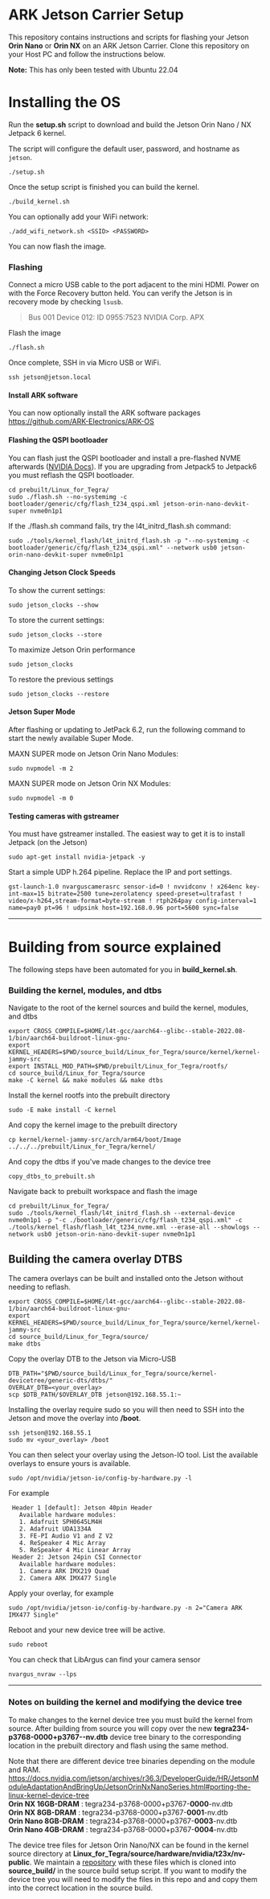 # ARK Jetson Carrier Setup

This repository contains instructions and scripts for flashing your Jetson **Orin Nano** or **Orin NX** on an ARK Jetson Carrier. Clone this repository on your Host PC and follow the instructions below.

**Note:** This has only been tested with Ubuntu 22.04

# Installing the OS
Run the **setup.sh** script to download and build the Jetson Orin Nano / NX Jetpack 6 kernel.

The script will configure the default user, password, and hostname as `jetson`.
```
./setup.sh
```
Once the setup script is finished you can build the kernel.
```
./build_kernel.sh
```
You can optionally add your WiFi network:
```
./add_wifi_network.sh <SSID> <PASSWORD>
```
You can now flash the image.

### Flashing
Connect a micro USB cable to the port adjacent to the mini HDMI. Power on with the Force Recovery button held. You can verify the Jetson is in recovery mode by checking `lsusb`.
> Bus 001 Device 012: ID 0955:7523 NVIDIA Corp. APX

Flash the image
````
./flash.sh
````

Once complete, SSH in via Micro USB or WiFi.
```
ssh jetson@jetson.local
```

#### Install ARK software
You can now optionally install the ARK software packages <br>
https://github.com/ARK-Electronics/ARK-OS

#### Flashing the QSPI bootloader
You can flash just the QSPI bootloader and install a pre-flashed NVME afterwards ([NVIDIA Docs](https://docs.nvidia.com/jetson/archives/r36.3/DeveloperGuide/SD/FlashingSupport.html#examples)). If you are upgrading from Jetpack5 to Jetpack6 you must reflash the QSPI bootloader.
```
cd prebuilt/Linux_for_Tegra/
sudo ./flash.sh --no-systemimg -c bootloader/generic/cfg/flash_t234_qspi.xml jetson-orin-nano-devkit-super nvme0n1p1
```
If the ./flash.sh command fails, try the l4t_initrd_flash.sh command:
```
sudo ./tools/kernel_flash/l4t_initrd_flash.sh -p "--no-systemimg -c bootloader/generic/cfg/flash_t234_qspi.xml" --network usb0 jetson-orin-nano-devkit-super nvme0n1p1
```

#### Changing Jetson Clock Speeds
To show the current settings:
```
sudo jetson_clocks --show
```
To store the current settings:
```
sudo jetson_clocks --store
```
To maximize Jetson Orin performance
```
sudo jetson_clocks
```
To restore the previous settings
```
sudo jetson_clocks --restore
```

#### Jetson Super Mode
After flashing or updating to JetPack 6.2, run the following command to start the newly available Super Mode.

MAXN SUPER mode on Jetson Orin Nano Modules:
```
sudo nvpmodel -m 2
```
MAXN SUPER mode on Jetson Orin NX Modules:
```
sudo nvpmodel -m 0
```

#### Testing cameras with gstreamer
You must have gstreamer installed. The easiest way to get it is to install Jetpack (on the Jetson)
```
sudo apt-get install nvidia-jetpack -y
```

Start a simple UDP h.264 pipeline. Replace the IP and port settings.
```
gst-launch-1.0 nvarguscamerasrc sensor-id=0 ! nvvidconv ! x264enc key-int-max=15 bitrate=2500 tune=zerolatency speed-preset=ultrafast ! video/x-h264,stream-format=byte-stream ! rtph264pay config-interval=1 name=pay0 pt=96 ! udpsink host=192.168.0.96 port=5600 sync=false

```


---

# Building from source explained
The following steps have been automated for you in **build_kernel.sh**.

### Building the kernel, modules, and dtbs
Navigate to the root of the kernel sources and build the kernel, modules, and dtbs
```
export CROSS_COMPILE=$HOME/l4t-gcc/aarch64--glibc--stable-2022.08-1/bin/aarch64-buildroot-linux-gnu-
export KERNEL_HEADERS=$PWD/source_build/Linux_for_Tegra/source/kernel/kernel-jammy-src
export INSTALL_MOD_PATH=$PWD/prebuilt/Linux_for_Tegra/rootfs/
cd source_build/Linux_for_Tegra/source
make -C kernel && make modules && make dtbs
```
Install the kernel rootfs into the prebuilt directory
```
sudo -E make install -C kernel
```
And copy the kernel image to the prebuilt directory
```
cp kernel/kernel-jammy-src/arch/arm64/boot/Image ../../../prebuilt/Linux_for_Tegra/kernel/
```
And copy the dtbs if you've made changes to the device tree
```
copy_dtbs_to_prebuilt.sh
```
Navigate back to prebuilt workspace and flash the image
````
cd prebuilt/Linux_for_Tegra/
sudo ./tools/kernel_flash/l4t_initrd_flash.sh --external-device nvme0n1p1 -p "-c ./bootloader/generic/cfg/flash_t234_qspi.xml" -c ./tools/kernel_flash/flash_l4t_t234_nvme.xml --erase-all --showlogs --network usb0 jetson-orin-nano-devkit-super nvme0n1p1
````

## Building the camera overlay DTBS
The camera overlays can be built and installed onto the Jetson without needing to reflash.
```
export CROSS_COMPILE=$HOME/l4t-gcc/aarch64--glibc--stable-2022.08-1/bin/aarch64-buildroot-linux-gnu-
export KERNEL_HEADERS=$PWD/source_build/Linux_for_Tegra/source/kernel/kernel-jammy-src
cd source_build/Linux_for_Tegra/source/
make dtbs
```

Copy the overlay DTB to the Jetson via Micro-USB
```
DTB_PATH="$PWD/source_build/Linux_for_Tegra/source/kernel-devicetree/generic-dts/dtbs/"
OVERLAY_DTB=<your_overlay>
scp $DTB_PATH/$OVERLAY_DTB jetson@192.168.55.1:~
```
Installing the overlay require sudo so you will then need to SSH into the Jetson and move the overlay into **/boot**.
```
ssh jetson@192.168.55.1
sudo mv <your_overlay> /boot
```
You can then select your overlay using the Jetson-IO tool. List the available overlays to ensure yours is available.
```
sudo /opt/nvidia/jetson-io/config-by-hardware.py -l
```
For example
```
 Header 1 [default]: Jetson 40pin Header
   Available hardware modules:
   1. Adafruit SPH0645LM4H
   2. Adafruit UDA1334A
   3. FE-PI Audio V1 and Z V2
   4. ReSpeaker 4 Mic Array
   5. ReSpeaker 4 Mic Linear Array
 Header 2: Jetson 24pin CSI Connector
   Available hardware modules:
   1. Camera ARK IMX219 Quad
   2. Camera ARK IMX477 Single
```

Apply your overlay, for example
```
sudo /opt/nvidia/jetson-io/config-by-hardware.py -n 2="Camera ARK IMX477 Single"
```

Reboot and your new device tree will be active.
```
sudo reboot
```
You can check that LibArgus can find your camera sensor
```
nvargus_nvraw --lps
```

---

### Notes on building the kernel and modifying the device tree
To make changes to the kernel device tree you must build the kernel from source. After building from source you will copy over the new **tegra234-p3768-0000+p3767-<SKU>-nv.dtb** device tree binary to the corresponding location in the prebuilt directory and flash using the same method.

Note that there are different device tree binaries depending on the module and RAM. <br>
https://docs.nvidia.com/jetson/archives/r36.3/DeveloperGuide/HR/JetsonModuleAdaptationAndBringUp/JetsonOrinNxNanoSeries.html#porting-the-linux-kernel-device-tree <br>
**Orin NX 16GB-DRAM**   : tegra234-p3768-0000+p3767-**0000**-nv.dtb <br>
**Orin NX 8GB-DRAM**    : tegra234-p3768-0000+p3767-**0001**-nv.dtb <br>
**Orin Nano 8GB-DRAM**  : tegra234-p3768-0000+p3767-**0003**-nv.dtb <br>
**Orin Nano 4GB-DRAM**  : tegra234-p3768-0000+p3767-**0004**-nv.dtb <br>

The device tree files for Jetson Orin Nano/NX can be found in the kernel source directory at **Linux_for_Tegra/source/hardware/nvidia/t23x/nv-public**. We maintain a [repository](https://github.com/ARK-Electronics/ark_jetson_orin_nano_nx_device_tree ) with these files which is cloned into **source_build/** in the source build setup script. If you want to modify the device tree you will need to modify the files in this repo and and copy them into the correct location in the source build. <br>
